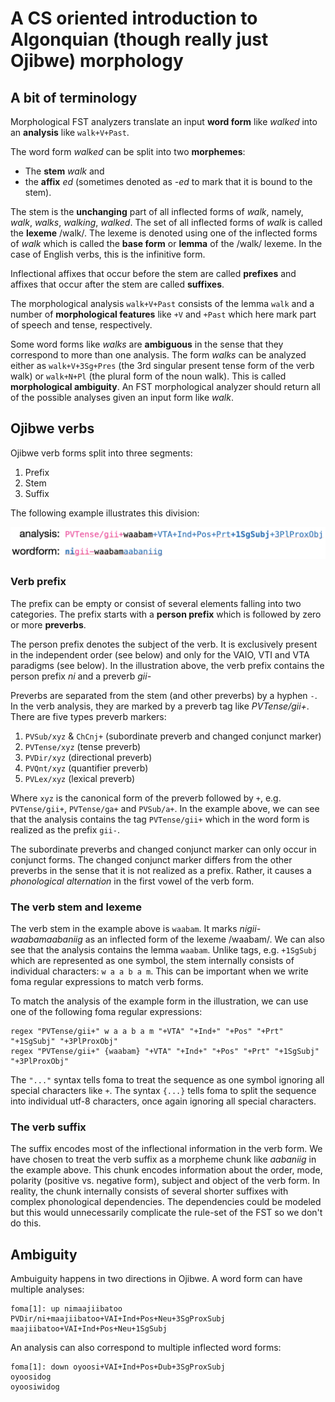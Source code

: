 # A CS oriented introduction to Algonquian (though really just Ojibwe) morphology

## A bit of terminology

Morphological FST analyzers translate an input **word form** like *walked* into an **analysis** like `walk+V+Past`. 

The word form *walked* can be split into two **morphemes**: 

* The **stem** *walk* and
* the **affix** *ed* (sometimes denoted as *-ed* to mark that it is bound to the stem).

The stem is the **unchanging** part of all inflected forms of *walk*, namely, *walk*, *walks*, *walking*, *walked*. The set of all inflected forms of *walk* is called the **lexeme** /walk/. The lexeme is denoted using one of the inflected forms of *walk* which is called the **base form** or **lemma** of the /walk/ lexeme. In the case of English verbs, this is the infinitive form.   

Inflectional affixes that occur before the stem are called **prefixes** and affixes that occur after the stem are called **suffixes**.

The morphological analysis `walk+V+Past` consists of the lemma `walk` and a number of **morphological features** like `+V` and `+Past` which here mark part of speech and tense, respectively.

Some word forms like *walks* are **ambiguous** in the sense that they correspond to more than one analysis. The form *walks* can be analyzed either as `walk+V+3Sg+Pres` (the 3rd singular present tense form of the verb walk) or `walk+N+Pl` (the plural form of the noun walk). This is called **morphological ambiguity**. An FST morphological analyzer should return all of the possible analyses given an input form like *walk*. 

## Ojibwe verbs

Ojibwe verb forms split into three segments:

1. Prefix
2. Stem
3. Suffix

The following example illustrates this division:

![Ojibwe verb](img/word.png)

### Verb prefix

The prefix can be empty or consist of several elements falling into two categories. The prefix starts with a **person prefix** which is followed by zero or more **preverbs**.

The person prefix denotes the subject of the verb. It is exclusively present in the independent order (see below) and only for the VAIO, VTI and VTA paradigms (see below). In the illustration above, the verb prefix contains the person prefix *ni* and a preverb *gii-*

Preverbs are separated from the stem (and other preverbs) by a hyphen `-`. In the verb analysis, they are marked by a preverb tag like *PVTense/gii+*. There are five types preverb markers:

1. `PVSub/xyz` & `ChCnj+` (subordinate preverb and changed conjunct marker)
2. `PVTense/xyz` (tense preverb)
3. `PVDir/xyz` (directional preverb)
4. `PVQnt/xyz` (quantifier preverb)
5. `PVLex/xyz` (lexical preverb)

Where `xyz` is the canonical form of the preverb followed by `+`, e.g. `PVTense/gii+`, `PVTense/ga+` and `PVSub/a+`. In the example above, we can see that the analysis contains the tag `PVTense/gii+` which in the word form is realized as the prefix `gii-`.

The subordinate preverbs and changed conjunct marker can only occur in conjunct forms. The changed conjunct marker differs from the other preverbs in the sense that it is not realized as a prefix. Rather, it causes a *phonological alternation* in the first vowel of the verb form.  

### The verb stem and lexeme

The verb stem in the example above is `waabam`. It marks *nigii-waabamaabaniig* as an inflected form of the lexeme /waabam/. We can also see that the analysis contains the lemma `waabam`. Unlike tags, e.g. `+1SgSubj` which are represented as one symbol, the stem internally consists of individual characters: `w a a b a m`. This can be important when we write foma regular expressions to match verb forms.  

To match the analysis of the example form in the illustration, we can use one of the following foma regular expressions:

```
regex "PVTense/gii+" w a a b a m "+VTA" "+Ind+" "+Pos" "+Prt" "+1SgSubj" "+3PlProxObj"
regex "PVTense/gii+" {waabam} "+VTA" "+Ind+" "+Pos" "+Prt" "+1SgSubj" "+3PlProxObj"
```

The `"..."` syntax tells foma to treat the sequence as one symbol ignoring all special characters like `+`. The syntax `{...}` tells foma to split the sequence into individual utf-8 characters, once again ignoring all special characters.

### The verb suffix

The suffix encodes most of the inflectional information in the verb form. We have chosen to treat the verb suffix as a morpheme chunk like *aabaniig* in the example above. This chunk encodes information about the order, mode, polarity (positive vs. negative form), subject and object of the verb form. In reality, the chunk internally consists of several shorter suffixes with complex phonological dependencies. The dependencies could be modeled but this would unnecessarily complicate the rule-set of the FST so we don't do this. 

## Ambiguity

Ambuiguity happens in two directions in Ojibwe. A word form can have multiple analyses:

```
foma[1]: up nimaajiibatoo
PVDir/ni+maajiibatoo+VAI+Ind+Pos+Neu+3SgProxSubj
maajiibatoo+VAI+Ind+Pos+Neu+1SgSubj
```
An analysis can also correspond to multiple inflected word forms:

```
foma[1]: down oyoosi+VAI+Ind+Pos+Dub+3SgProxSubj
oyoosidog
oyoosiwidog
```
